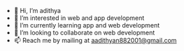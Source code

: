- 👋 Hi, I’m adithya
- 👀 I’m interested in web and app development
- 🌱 I’m currently learning app and web development
- 💞️ I’m looking to collaborate on web development
- 📫 Reach me by mailing at aadithyan882001@gmail.com

<!---
adithyan882001/adithyan882001 is a ✨ special ✨ repository because its `README.md` (this file) appears on your GitHub profile.
You can click the Preview link to take a look at your changes.
--->

